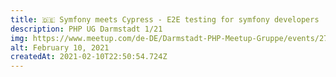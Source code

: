 ```yaml
---
title: 🇩🇪 Symfony meets Cypress - E2E testing for symfony developers
description: PHP UG Darmstadt 1/21
img: https://www.meetup.com/de-DE/Darmstadt-PHP-Meetup-Gruppe/events/275064690/
alt: February 10, 2021
createdAt: 2021-02-10T22:50:54.724Z
---
```

